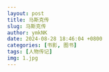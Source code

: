 ```yaml
---
layout: post
title: 马斯克传
slug: 马斯克传
author: ymkNK
date: 2024-08-28 18:46:04 +0800
categories: [书影, 图书]
tags: [人物传记]
img: 1.jpg
---
```



